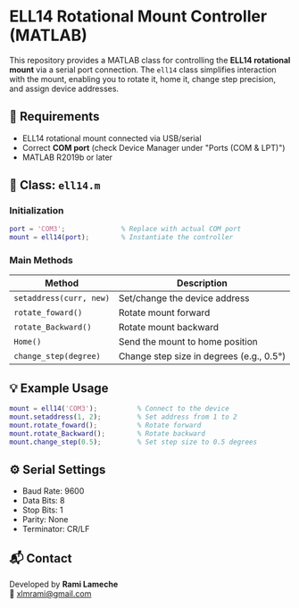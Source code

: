 # ELL14 Rotational Mount Controller (MATLAB)

This repository provides a MATLAB class for controlling the **ELL14 rotational mount** via a serial port connection. The `ell14` class simplifies interaction with the mount, enabling you to rotate it, home it, change step precision, and assign device addresses.

## 🔌 Requirements

- ELL14 rotational mount connected via USB/serial
- Correct **COM port** (check Device Manager under "Ports (COM & LPT)")
- MATLAB R2019b or later

## 📁 Class: `ell14.m`

### Initialization

```matlab
port = 'COM3';              % Replace with actual COM port
mount = ell14(port);        % Instantiate the controller
```

### Main Methods

| Method                      | Description                                   |
|----------------------------|-----------------------------------------------|
| `setaddress(curr, new)`    | Set/change the device address                 |
| `rotate_foward()`          | Rotate mount forward                          |
| `rotate_Backward()`        | Rotate mount backward                         |
| `Home()`                   | Send the mount to home position               |
| `change_step(degree)`      | Change step size in degrees (e.g., 0.5°)      |

## 💡 Example Usage

```matlab
mount = ell14('COM3');          % Connect to the device
mount.setaddress(1, 2);         % Set address from 1 to 2
mount.rotate_foward();          % Rotate forward
mount.rotate_Backward();        % Rotate backward
mount.change_step(0.5);         % Set step size to 0.5 degrees
```

## ⚙️ Serial Settings

- Baud Rate: 9600
- Data Bits: 8
- Stop Bits: 1
- Parity: None
- Terminator: CR/LF

## 📬 Contact

Developed by **Rami Lameche**  
📧 xlmrami@gmail.com
